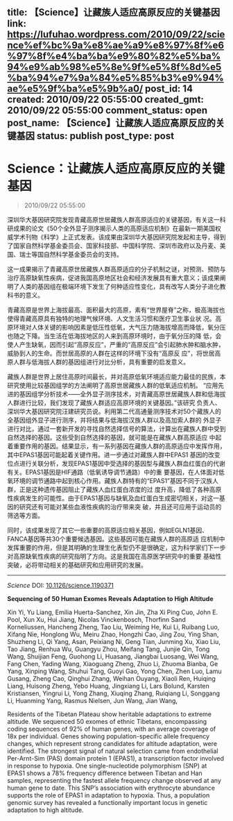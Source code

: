 title: 【Science】让藏族人适应高原反应的关键基因
link: https://lufuhao.wordpress.com/2010/09/22/science%ef%bc%9a%e8%ae%a9%e8%97%8f%e6%97%8f%e4%ba%ba%e9%80%82%e5%ba%94%e9%ab%98%e5%8e%9f%e5%8f%8d%e5%ba%94%e7%9a%84%e5%85%b3%e9%94%ae%e5%9f%ba%e5%9b%a0/
post_id: 14
created: 2010/09/22 05:55:00
created_gmt: 2010/09/22 05:55:00
comment_status: open
post_name: 【Science】让藏族人适应高原反应的关键基因
status: publish
post_type: post
---

# Science：让藏族人适应高原反应的关键基因

> 2010/09/22 05:55:00

 

深圳华大基因研究院发现青藏高原世居藏族人群高原适应的关键基因，有关这一科研成果的论文《50个全外显子测序揭示人类的高原适应机制》在最新一期美国权威学术刊物《科学》上正式发表。该成果由深圳华大基因研究院发起和主导，得到了国家自然科学基金委员会、国家科技部、中国科学院、深圳市政府以及丹麦、美国、瑞士等国自然科学基金委员会的支持。

这一成果揭示了青藏高原世居藏族人群高原适应的分子机制之谜，对预测、预防与治疗高原缺氧性疾病，促进我国高原地区社会和经济发展具有重大意义；该成果阐明了人类的基因组在极端环境下发生了何种适应性变化，具有改写人类分子进化教科书的意义。

青藏高原是世界上海拔最高、面积最大的高原，素有“世界屋脊”之称，极高海拔也使得青藏高原具有独特的地理气候环境、人文生活习惯和医疗卫生事业状 况。高原环境对人体关键的影响因素是低压性低氧，大气压力随海拔增高而降低，氧分压也随之下降。当生活在低海拔地区的人来到高原环境时，由于氧分压的降 低，会使人产生缺氧，因而引起“高原反应”，严重的“高原反应”会引起肺水肿和脑水肿，威胁到人的生命。而世居高原的人群在这样的环境下没有“高原反 应”，将世居高原人群与低海拔人群的基因组进行对比分析，具有重要的启发意义。 

藏族人群是世界上居住高原时间最长，并对高原低氧环境适应能力最佳的民族，本研究使用比较基因组学的方法阐明了高原世居藏族人群的低氧适应机制。 “应用先进的基因组学分析技术——全外显子测序技术，对青藏高原世居藏族人群和低海拔人群进行比较，我们发现了藏族人群适应高原环境的关键基因。”该研究 负责人、深圳华大基因研究院汪建研究员说。利用第二代高通量测序技术对50个藏族人的全基因组外显子进行测序，并将结果与低海拔汉族人群以及高加索人群的 外显子进行对比，通过一套新开发的寻找自然选择信号的算法，计算出在藏族人群中受到自然选择的基因。这些受到自然选择的基因，就可能是在藏族人群高原适应 中起着重要作用的基因。结果显示，有一系列基因在藏族人群的高原适应中发挥作用，其中EPAS1基因可能起着关键作用。进一步通过对藏族人群中EPAS1 基因的改变位点进行关联分析，发现EPAS1基因中受选择的基因型与藏族人群血红蛋白的代谢有关。EPAS1基因是HIF通路（低氧诱导调节通路）中的重 要基因，在人体面对低氧环境的调节通路中起到核心作用。藏族人群特有的“EPAS1”基因不同于汉族人群，正是这种遗传基因阻止了藏族人血红蛋白浓度的过 度升高，降低了各种高原性疾病发生的可能性。由于EPAS1基因与缺氧及血红蛋白生成密切相关，对这一基因的研究还有可能对某些血液性疾病的治疗带来突 破，并且还可应用于运动员的筛选等方面。

同时，该成果发现了其它一些重要的高原适应相关基因，例如EGLN1基因、FANCA基因等共30个重要候选基因。这些基因可能在藏族人群的高原适 应机制中发挥重要的作用，但是其明确的生理生化表型仍不是很确定，这为科学家们下一步对高原缺氧性疾病的研究指明了方向。这是我国在高原医学研究中的重要 基础性突破，必将带动相关的基础研究和应用研究的发展。

***

_Science_ DOI: [10.1126/science.1190371](http://doi.org/10.1126/science.1190371)

**Sequencing of 50 Human Exomes Reveals Adaptation to High Altitude**

Xin Yi, Yu Liang, Emilia Huerta-Sanchez, Xin Jin, Zha Xi Ping Cuo, John E. Pool, Xun Xu, Hui Jiang, Nicolas Vinckenbosch, Thorfinn Sand Korneliussen, Hancheng Zheng, Tao Liu, Weiming He, Kui Li, Ruibang Luo, Xifang Nie, Honglong Wu, Meiru Zhao, Hongzhi Cao, Jing Zou, Ying Shan, Shuzheng Li, Qi Yang, Asan, Peixiang Ni, Geng Tian, Junming Xu, Xiao Liu, Tao Jiang, Renhua Wu, Guangyu Zhou, Meifang Tang, Junjie Qin, Tong Wang, Shuijian Feng, Guohong Li, Huasang, Jiangbai Luosang, Wei Wang, Fang Chen, Yading Wang, Xiaoguang Zheng, Zhuo Li, Zhuoma Bianba, Ge Yang, Xinping Wang, Shuhui Tang, Guoyi Gao, Yong Chen, Zhen Luo, Lamu Gusang, Zheng Cao, Qinghui Zhang, Weihan Ouyang, Xiaoli Ren, Huiqing Liang, Huisong Zheng, Yebo Huang, Jingxiang Li, Lars Bolund, Karsten Kristiansen, Yingrui Li, Yong Zhang, Xiuqing Zhang, Ruiqiang Li, Songgang Li, Huanming Yang, Rasmus Nielsen, Jun Wang, Jian Wang,

Residents of the Tibetan Plateau show heritable adaptations to extreme altitude. We sequenced 50 exomes of ethnic Tibetans, encompassing coding sequences of 92% of human genes, with an average coverage of 18x per individual. Genes showing population-specific allele frequency changes, which represent strong candidates for altitude adaptation, were identified. The strongest signal of natural selection came from endothelial Per-Arnt-Sim (PAS) domain protein 1 (EPAS1), a transcription factor involved in response to hypoxia. One single-nucleotide polymorphism (SNP) at EPAS1 shows a 78% frequency difference between Tibetan and Han samples, representing the fastest allele frequency change observed at any human gene to date. This SNP’s association with erythrocyte abundance supports the role of EPAS1 in adaptation to hypoxia. Thus, a population genomic survey has revealed a functionally important locus in genetic adaptation to high altitude.
